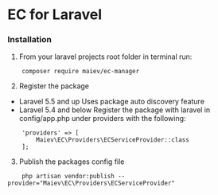 # EC for Laravel

### Installation

1. From your laravel projects root folder in terminal run:
```
    composer require maiev/ec-manager
```
2. Register the package

- Laravel 5.5 and up Uses package auto discovery feature
- Laravel 5.4 and below Register the package with laravel in config/app.php under providers with the following:
```
    'providers' => [
      	Maiev\EC\Providers\ECServiceProvider::class
    ];
```
3. Publish the packages config file
```
    php artisan vendor:publish --provider="Maiev\EC\Providers\ECServiceProvider"
```



